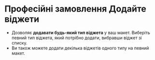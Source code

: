 # **Професійні замовлення Додайте віджети**


- Дозволяє **додавати будь-який тип віджета** у ваш макет. Виберіть певний тип віджета, який потрібно додати, вибравши віджет зі списку.
- Ви також можете додати декілька віджетів одного типу на певний макет.


